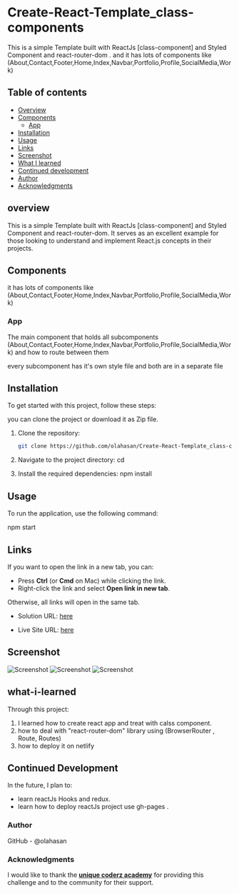 # Create-React-Template_class-components

This is a simple Template built with ReactJs [class-component] and Styled Component and react-router-dom . and it has lots of components like (About,Contact,Footer,Home,Index,Navbar,Portfolio,Profile,SocialMedia,Work)

## Table of contents

- [Overview](#overview)
- [Components](#Components)
  - [App](#App)
- [Installation](#Installation)
- [Usage](#Usage)
- [Links](#Links)
- [Screenshot](#Screenshot)
- [What I learned](#what-i-learned)
- [Continued development](#continued-development)
- [Author](#author)
- [Acknowledgments](#Acknowledgments)


## overview
This is a simple Template built with ReactJs [class-component] and Styled Component and react-router-dom. It serves as an excellent example for those looking to understand and implement React.js concepts in their projects.

## Components

it has lots of components like (About,Contact,Footer,Home,Index,Navbar,Portfolio,Profile,SocialMedia,Work)

### App

The main component that holds all subcomponents (About,Contact,Footer,Home,Index,Navbar,Portfolio,Profile,SocialMedia,Work) and how to route between them

every subcomponent has it's own style file and both are in a separate file


## Installation
To get started with this project, follow these steps:

you can clone the project or download it as Zip file.
1. Clone the repository:
   ```bash
   git clone https://github.com/olahasan/Create-React-Template_class-components

2. Navigate to the project directory:
   cd <project-directory>

3. Install the required dependencies:
   npm install   


## Usage
To run the application, use the following command:

npm start


## Links

If you want to open the link in a new tab, you can:

- Press **Ctrl** (or **Cmd** on Mac) while clicking the link.
- Right-click the link and select **Open link in new tab**.

Otherwise, all links will open in the same tab.


- Solution URL: [here](https://github.com/olahasan/Create-React-Template_class-components)

- Live Site URL: [here](https://create-react-template-class-component.netlify.app/)

 ## Screenshot
 
![Screenshot](./public/images/template.png)
![Screenshot](./public/images/template2.png)
![Screenshot](./public/images/template3.png)


## what-i-learned
Through this project:
1. I learned  how to create react app and treat with calss component.
2. how to deal with "react-router-dom" library using (BrowserRouter , Route, Routes)
3. how to deploy it on netlify

## Continued Development
In the future, I plan to:
- learn reactJs Hooks and redux.
- learn how to deploy reactJs project use gh-pages .

### Author

GitHub - @olahasan

### Acknowledgments

I would like to thank the **[unique coderz academy](https://www.youtube.com/@UniqueCoderzAcademy)** for providing this challenge and to the community for their support.

